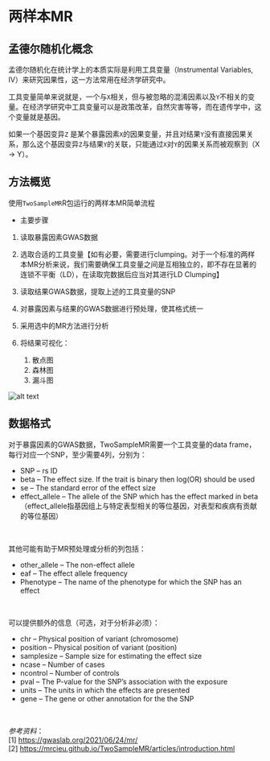 # 两样本MR
## 孟德尔随机化概念
孟德尔随机化在统计学上的本质实际是利用工具变量（Instrumental Variables, IV）来研究因果性，这一方法常用在经济学研究中。

工具变量简单来说就是，一个与`X`相关，但与被忽略的混淆因素以及`Y`不相关的变量。在经济学研究中工具变量可以是政策改革，自然灾害等等，而在遗传学中，这个变量就是基因。

如果一个基因变异`Z` 是某个暴露因素`X`的因果变量，并且对结果`Y`没有直接因果关系，那么这个基因变异`Z`与结果`Y`的关联，只能通过`X`对`Y`的因果关系而被观察到（X -> Y）。

## 方法概览
使用`TwoSampleMR`R包运行的两样本MR简单流程   

+ 主要步骤
1. 读取暴露因素GWAS数据

2. 选取合适的工具变量【如有必要，需要进行clumping。对于一个标准的两样本MR分析来说，我们需要确保工具变量之间是互相独立的，即不存在显著的连锁不平衡（LD），在读取完数据后应当对其进行LD Clumping】

3. 读取结果GWAS数据，提取上述的工具变量的SNP

4. 对暴露因素与结果的GWAS数据进行预处理，使其格式统一

5. 采用选中的MR方法进行分析

6. 将结果可视化：  
   1. 散点图  
   2. 森林图  
   3. 漏斗图  

![alt text](https://github.com/naFgG/TwoSampleMR/tree/main/images/flows.png "flows")

## 数据格式
对于暴露因素的GWAS数据，TwoSampleMR需要一个工具变量的data frame，每行对应一个SNP，至少需要4列，分别为：  
+ SNP – rs ID  
+ beta – The effect size. If the trait is binary then log(OR) should be used  
+ se – The standard error of the effect size  
+ effect_allele – The allele of the SNP which has the effect marked in beta（effect_allele指基因组上与特定表型相关的等位基因，对表型和疾病有贡献的等位基因）
  
<br>

其他可能有助于MR预处理或分析的列包括：  
+ other_allele – The non-effect allele
+ eaf – The effect allele frequency
+ Phenotype – The name of the phenotype for which the SNP has an effect
  
<br>

可以提供额外的信息（可选，对于分析非必须）：  
+ chr – Physical position of variant (chromosome)
+ position – Physical position of variant (position)
+ samplesize – Sample size for estimating the effect size
+ ncase – Number of cases
+ ncontrol – Number of controls
+ pval – The P-value for the SNP’s association with the exposure
+ units – The units in which the effects are presented
+ gene – The gene or other annotation for the the SNP  

<br>

*参考资料*：  
[1] https://gwaslab.org/2021/06/24/mr/  
[2] https://mrcieu.github.io/TwoSampleMR/articles/introduction.html

